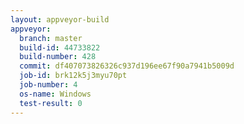 ```yaml
---
layout: appveyor-build
appveyor:
  branch: master
  build-id: 44733822
  build-number: 428
  commit: df407073826326c937d196ee67f90a7941b5009d
  job-id: brk12k5j3myu70pt
  job-number: 4
  os-name: Windows
  test-result: 0
---
```

